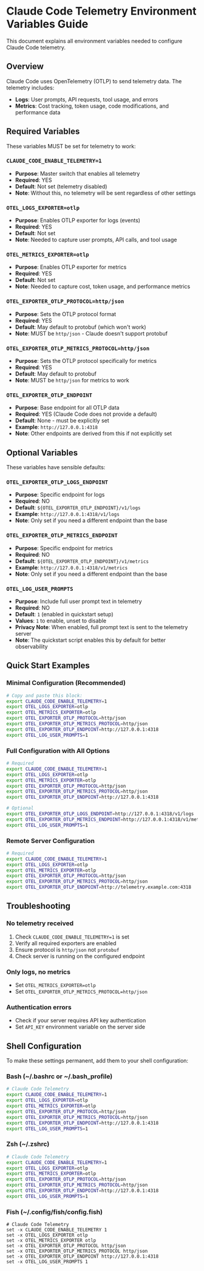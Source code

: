 # Claude Code Telemetry Environment Variables Guide

This document explains all environment variables needed to configure Claude Code telemetry.

## Overview

Claude Code uses OpenTelemetry (OTLP) to send telemetry data. The telemetry includes:
- **Logs**: User prompts, API requests, tool usage, and errors
- **Metrics**: Cost tracking, token usage, code modifications, and performance data

## Required Variables

These variables MUST be set for telemetry to work:

### `CLAUDE_CODE_ENABLE_TELEMETRY=1`
- **Purpose**: Master switch that enables all telemetry
- **Required**: YES
- **Default**: Not set (telemetry disabled)
- **Note**: Without this, no telemetry will be sent regardless of other settings

### `OTEL_LOGS_EXPORTER=otlp`
- **Purpose**: Enables OTLP exporter for logs (events)
- **Required**: YES
- **Default**: Not set
- **Note**: Needed to capture user prompts, API calls, and tool usage

### `OTEL_METRICS_EXPORTER=otlp`
- **Purpose**: Enables OTLP exporter for metrics
- **Required**: YES
- **Default**: Not set
- **Note**: Needed to capture cost, token usage, and performance metrics

### `OTEL_EXPORTER_OTLP_PROTOCOL=http/json`
- **Purpose**: Sets the OTLP protocol format
- **Required**: YES
- **Default**: May default to protobuf (which won't work)
- **Note**: MUST be `http/json` - Claude doesn't support protobuf

### `OTEL_EXPORTER_OTLP_METRICS_PROTOCOL=http/json`
- **Purpose**: Sets the OTLP protocol specifically for metrics
- **Required**: YES
- **Default**: May default to protobuf
- **Note**: MUST be `http/json` for metrics to work

### `OTEL_EXPORTER_OTLP_ENDPOINT`
- **Purpose**: Base endpoint for all OTLP data
- **Required**: YES (Claude Code does not provide a default)
- **Default**: None - must be explicitly set
- **Example**: `http://127.0.0.1:4318`
- **Note**: Other endpoints are derived from this if not explicitly set

## Optional Variables

These variables have sensible defaults:

### `OTEL_EXPORTER_OTLP_LOGS_ENDPOINT`
- **Purpose**: Specific endpoint for logs
- **Required**: NO
- **Default**: `${OTEL_EXPORTER_OTLP_ENDPOINT}/v1/logs`
- **Example**: `http://127.0.0.1:4318/v1/logs`
- **Note**: Only set if you need a different endpoint than the base

### `OTEL_EXPORTER_OTLP_METRICS_ENDPOINT`
- **Purpose**: Specific endpoint for metrics
- **Required**: NO
- **Default**: `${OTEL_EXPORTER_OTLP_ENDPOINT}/v1/metrics`
- **Example**: `http://127.0.0.1:4318/v1/metrics`
- **Note**: Only set if you need a different endpoint than the base

### `OTEL_LOG_USER_PROMPTS`
- **Purpose**: Include full user prompt text in telemetry
- **Required**: NO
- **Default**: `1` (enabled in quickstart setup)
- **Values**: `1` to enable, unset to disable
- **Privacy Note**: When enabled, full prompt text is sent to the telemetry server
- **Note**: The quickstart script enables this by default for better observability

## Quick Start Examples

### Minimal Configuration (Recommended)
```bash
# Copy and paste this block:
export CLAUDE_CODE_ENABLE_TELEMETRY=1
export OTEL_LOGS_EXPORTER=otlp
export OTEL_METRICS_EXPORTER=otlp
export OTEL_EXPORTER_OTLP_PROTOCOL=http/json
export OTEL_EXPORTER_OTLP_METRICS_PROTOCOL=http/json
export OTEL_EXPORTER_OTLP_ENDPOINT=http://127.0.0.1:4318
export OTEL_LOG_USER_PROMPTS=1
```

### Full Configuration with All Options
```bash
# Required
export CLAUDE_CODE_ENABLE_TELEMETRY=1
export OTEL_LOGS_EXPORTER=otlp
export OTEL_METRICS_EXPORTER=otlp
export OTEL_EXPORTER_OTLP_PROTOCOL=http/json
export OTEL_EXPORTER_OTLP_METRICS_PROTOCOL=http/json
export OTEL_EXPORTER_OTLP_ENDPOINT=http://127.0.0.1:4318

# Optional
export OTEL_EXPORTER_OTLP_LOGS_ENDPOINT=http://127.0.0.1:4318/v1/logs
export OTEL_EXPORTER_OTLP_METRICS_ENDPOINT=http://127.0.0.1:4318/v1/metrics
export OTEL_LOG_USER_PROMPTS=1
```

### Remote Server Configuration
```bash
# Required
export CLAUDE_CODE_ENABLE_TELEMETRY=1
export OTEL_LOGS_EXPORTER=otlp
export OTEL_METRICS_EXPORTER=otlp
export OTEL_EXPORTER_OTLP_PROTOCOL=http/json
export OTEL_EXPORTER_OTLP_METRICS_PROTOCOL=http/json
export OTEL_EXPORTER_OTLP_ENDPOINT=http://telemetry.example.com:4318
```

## Troubleshooting

### No telemetry received
1. Check `CLAUDE_CODE_ENABLE_TELEMETRY=1` is set
2. Verify all required exporters are enabled
3. Ensure protocol is `http/json` not `protobuf`
4. Check server is running on the configured endpoint

### Only logs, no metrics
- Set `OTEL_METRICS_EXPORTER=otlp`
- Set `OTEL_EXPORTER_OTLP_METRICS_PROTOCOL=http/json`

### Authentication errors
- Check if your server requires API key authentication
- Set `API_KEY` environment variable on the server side

## Shell Configuration

To make these settings permanent, add them to your shell configuration:

### Bash (~/.bashrc or ~/.bash_profile)
```bash
# Claude Code Telemetry
export CLAUDE_CODE_ENABLE_TELEMETRY=1
export OTEL_LOGS_EXPORTER=otlp
export OTEL_METRICS_EXPORTER=otlp
export OTEL_EXPORTER_OTLP_PROTOCOL=http/json
export OTEL_EXPORTER_OTLP_METRICS_PROTOCOL=http/json
export OTEL_EXPORTER_OTLP_ENDPOINT=http://127.0.0.1:4318
export OTEL_LOG_USER_PROMPTS=1
```

### Zsh (~/.zshrc)
```bash
# Claude Code Telemetry
export CLAUDE_CODE_ENABLE_TELEMETRY=1
export OTEL_LOGS_EXPORTER=otlp
export OTEL_METRICS_EXPORTER=otlp
export OTEL_EXPORTER_OTLP_PROTOCOL=http/json
export OTEL_EXPORTER_OTLP_METRICS_PROTOCOL=http/json
export OTEL_EXPORTER_OTLP_ENDPOINT=http://127.0.0.1:4318
export OTEL_LOG_USER_PROMPTS=1
```

### Fish (~/.config/fish/config.fish)
```fish
# Claude Code Telemetry
set -x CLAUDE_CODE_ENABLE_TELEMETRY 1
set -x OTEL_LOGS_EXPORTER otlp
set -x OTEL_METRICS_EXPORTER otlp
set -x OTEL_EXPORTER_OTLP_PROTOCOL http/json
set -x OTEL_EXPORTER_OTLP_METRICS_PROTOCOL http/json
set -x OTEL_EXPORTER_OTLP_ENDPOINT http://127.0.0.1:4318
set -x OTEL_LOG_USER_PROMPTS 1
```

